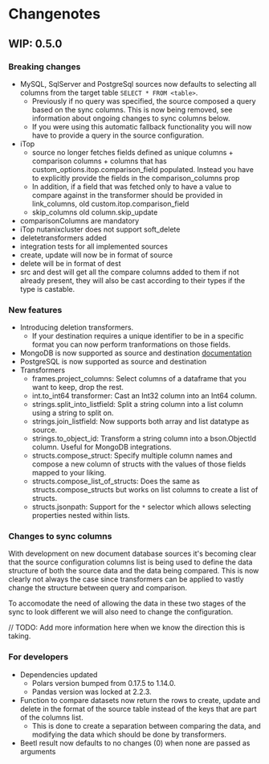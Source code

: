 # Changenotes

## WIP: 0.5.0

### Breaking changes
- MySQL, SqlServer and PostgreSql sources now defaults to selecting all columns from the target table `SELECT * FROM <table>`.
  - Previously if no query was specified, the source composed a query based on the sync columns. This is now being removed, see information about ongoing changes to sync columns below. 
  - If you were using this automatic fallback functionality you will now have to provide a query in the source configuration.
- iTop
   - source no longer fetches fields defined as unique columns + comparison columns + columns that has custom_options.itop.comparison_field populated. Instead you have to explicitly provide the fields in the comparison_columns prop
   - In addition, if a field that was fetched only to have a value to compare against in the transformer should be provided in link_columns, old custom.itop.comparison_field
   - skip_columns old column.skip_update
- comparisonColumns are mandatory
- iTop nutanixcluster does not support soft_delete
- deletetransformers added
- integration tests for all implemented sources
- create, update will now be in format of source
- delete will be in format of dest
- src and dest will get all the compare columns added to them if not already present, they will also be cast according to their types if the type is castable.


### New features
- Introducing deletion transformers.
   - If your destination requires a unique identifier to be in a specific format you can now perform tranformations on those fields.
- MongoDB is now supported as source and destination [documentation](documentation) 
- PostgreSQL is now supported as source and destination
- Transformers
  - frames.project_columns: Select columns of a dataframe that you want to keep, drop the rest.
  - int.to_int64 transformer: Cast an Int32 column into an Int64 column.
  - strings.split_into_listfield: Split a string column into a list column using a string to split on.
  - strings.join_listfield: Now supports both array and list datatype as source.
  - strings.to_object_id: Transform a string column into a bson.ObjectId column. Useful for MongoDB integrations.
  - structs.compose_struct: Specify multiple column names and compose a new column of structs with the values of those fields mapped to your liking.
  - structs.compose_list_of_structs: Does the same as structs.compose_structs but works on list columns to create a list of structs.
  - structs.jsonpath: Support for the `*` selector which allows selecting properties nested within lists.

### Changes to sync columns
With development on new document database sources it's becoming clear that the source configuration columns list is being used to define the data structure of both the source data and the data being compared. This is now clearly not always the case since transformers can be applied to vastly change the structure between query and comparison.

To accomodate the need of allowing the data in these two stages of the sync to look different we will also need to change the configuration.

// TODO: Add more information here when we know the direction this is taking.

### For developers
- Dependencies updated
   - Polars version bumped from 0.17.5 to 1.14.0.
   - Pandas version was locked at 2.2.3.
- Function to compare datasets now return the rows to create, update and delete in the format of the source table instead of the keys that are part of the columns list.
   - This is done to create a separation between comparing the data, and modifying the data which should be done by transformers.
- Beetl result now defaults to no changes (0) when none are passed as arguments
